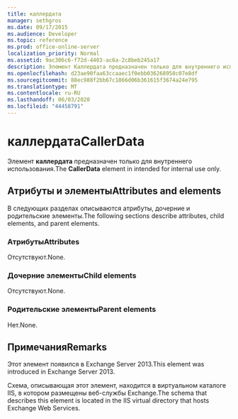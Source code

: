 ```yaml
---
title: каллердата
manager: sethgros
ms.date: 09/17/2015
ms.audience: Developer
ms.topic: reference
ms.prod: office-online-server
localization_priority: Normal
ms.assetid: 9ac306c6-f72d-4403-ac6a-2c8beb245a17
description: Элемент Каллердата предназначен только для внутреннего использования.
ms.openlocfilehash: d23ae90faa63ccaaec1f0ebb036268950c07e8df
ms.sourcegitcommit: 88ec988f2bb67c1866d06b361615f3674a24e795
ms.translationtype: MT
ms.contentlocale: ru-RU
ms.lasthandoff: 06/03/2020
ms.locfileid: "44458791"
---
```

# <a name="callerdata"></a><span data-ttu-id="25260-103">каллердата</span><span class="sxs-lookup"><span data-stu-id="25260-103">CallerData</span></span>

<span data-ttu-id="25260-104">Элемент **каллердата** предназначен только для внутреннего использования.</span><span class="sxs-lookup"><span data-stu-id="25260-104">The **CallerData** element in intended for internal use only.</span></span> 

## <a name="attributes-and-elements"></a><span data-ttu-id="25260-105">Атрибуты и элементы</span><span class="sxs-lookup"><span data-stu-id="25260-105">Attributes and elements</span></span>

<span data-ttu-id="25260-106">В следующих разделах описываются атрибуты, дочерние и родительские элементы.</span><span class="sxs-lookup"><span data-stu-id="25260-106">The following sections describe attributes, child elements, and parent elements.</span></span>
  
### <a name="attributes"></a><span data-ttu-id="25260-107">Атрибуты</span><span class="sxs-lookup"><span data-stu-id="25260-107">Attributes</span></span>

<span data-ttu-id="25260-108">Отсутствуют.</span><span class="sxs-lookup"><span data-stu-id="25260-108">None.</span></span>
  
### <a name="child-elements"></a><span data-ttu-id="25260-109">Дочерние элементы</span><span class="sxs-lookup"><span data-stu-id="25260-109">Child elements</span></span>

<span data-ttu-id="25260-110">Отсутствуют.</span><span class="sxs-lookup"><span data-stu-id="25260-110">None.</span></span>
  
### <a name="parent-elements"></a><span data-ttu-id="25260-111">Родительские элементы</span><span class="sxs-lookup"><span data-stu-id="25260-111">Parent elements</span></span>

<span data-ttu-id="25260-112">Нет.</span><span class="sxs-lookup"><span data-stu-id="25260-112">None.</span></span>
  
## <a name="remarks"></a><span data-ttu-id="25260-113">Примечания</span><span class="sxs-lookup"><span data-stu-id="25260-113">Remarks</span></span>

<span data-ttu-id="25260-114">Этот элемент появился в Exchange Server 2013.</span><span class="sxs-lookup"><span data-stu-id="25260-114">This element was introduced in Exchange Server 2013.</span></span>
  
<span data-ttu-id="25260-115">Схема, описывающая этот элемент, находится в виртуальном каталоге IIS, в котором размещены веб-службы Exchange.</span><span class="sxs-lookup"><span data-stu-id="25260-115">The schema that describes this element is located in the IIS virtual directory that hosts Exchange Web Services.</span></span>
  

